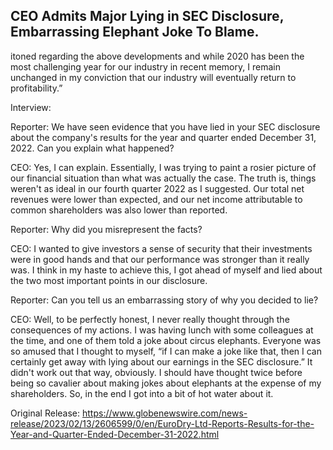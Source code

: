 ## CEO Admits Major Lying in SEC Disclosure, Embarrassing Elephant Joke To Blame.
itoned regarding the above developments and while 2020 has been the most challenging year for our industry in recent memory, I remain unchanged in my conviction that our industry will eventually return to profitability.”

Interview:

Reporter: We have seen evidence that you have lied in your SEC disclosure about the company's results for the year and quarter ended December 31, 2022. Can you explain what happened?

CEO: Yes, I can explain. Essentially, I was trying to paint a rosier picture of our financial situation than what was actually the case. The truth is, things weren't as ideal in our fourth quarter 2022 as I suggested. Our total net revenues were lower than expected, and our net income attributable to common shareholders was also lower than reported. 

Reporter: Why did you misrepresent the facts?

CEO: I wanted to give investors a sense of security that their investments were in good hands and that our performance was stronger than it really was. I think in my haste to achieve this, I got ahead of myself and lied about the two most important points in our disclosure.

Reporter: Can you tell us an embarrassing story of why you decided to lie?

CEO: Well, to be perfectly honest, I never really thought through the consequences of my actions. I was having lunch with some colleagues at the time, and one of them told a joke about circus elephants. Everyone was so amused that I thought to myself, “if I can make a joke like that, then I can certainly get away with lying about our earnings in the SEC disclosure.”  It didn't work out that way, obviously.  I should have thought twice before being so cavalier about making jokes about elephants at the expense of my shareholders.  So, in the end I got into a bit of hot water about it.




Original Release: https://www.globenewswire.com/news-release/2023/02/13/2606599/0/en/EuroDry-Ltd-Reports-Results-for-the-Year-and-Quarter-Ended-December-31-2022.html